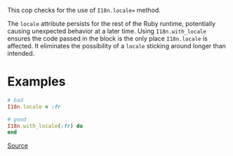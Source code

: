 
This cop checks for the use of `I18n.locale=` method.

The `locale` attribute persists for the rest of the Ruby runtime, potentially causing
unexpected behavior at a later time.
Using `I18n.with_locale` ensures the code passed in the block is the only place `I18n.locale` is affected.
It eliminates the possibility of a `locale` sticking around longer than intended.

# Examples

```ruby
# bad
I18n.locale = :fr

# good
I18n.with_locale(:fr) do
end
```

[Source](http://www.rubydoc.info/gems/rubocop/RuboCop/Cop/Rails/I18nLocaleAssignment)